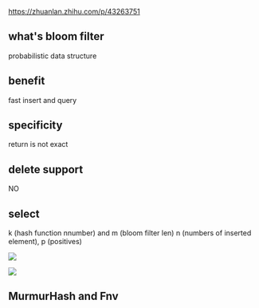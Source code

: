 https://zhuanlan.zhihu.com/p/43263751

## what's bloom filter
probabilistic data structure

## benefit
fast insert and query

## specificity
return is not exact

## delete support
NO

## select
k (hash function nnumber) and m (bloom filter len) n (numbers of inserted element), p (positives)

![](http://latex.codecogs.com/gif.latex?\\frac{n\\lnx}{n})


![](http://latex.codecogs.com/gif.latex?\\frac{1}{1+sin(x)})

## MurmurHash and Fnv 

